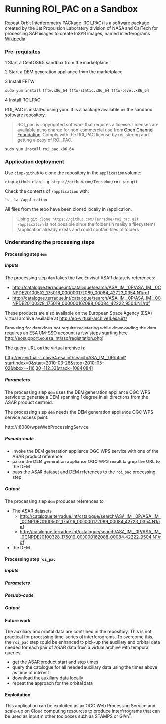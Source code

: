 Running ROI_PAC on a Sandbox
=

Repeat Orbit Interferometry PACkage (ROI\_PAC) is a software package created by the Jet Propulsion Laboratory division of NASA and CalTech for processing SAR images to create InSAR images, named interferograms [Wikipedia](http://en.wikipedia.org/wiki/ROI_PAC)



### Pre-requisites


1 Start a CentOS6.5 sandbox from the marketplace 

2 Start a DEM generation appliance from the marketplace 

3 Install FFTW 

```
sudo yum install fftw.x86_64 fftw-static.x86_64 fftw-devel.x86_64
```

4 Install ROI_PAC 

ROI_PAC is installed using yum. It is a package available on the sandbox software repository.

> ROI_pac is copyrighted software that requires a license. Licenses are available at no charge for non-commercial use from [Open Channel Foundation](http://www.openchannelfoundation.org/projects/ROI_PAC). Comply with the ROI\_PAC license by registering and getting a copy of ROI_PAC.

```
sudo yum install roi_pac.x86_64
```

### Application deployment

Use `ciop-github` to clone the repository in the `application` volume:

```
ciop-github clone -g https://github.com/Terradue/roi_pac.git
```

Check the contents of `/application` with:

```
ls -la /application
```

All files from the repo have been cloned locally in /application.

> Using `git clone https://github.com/Terradue/roi_pac.git /application` is not possible since the folder (in reality a filesystem) /application already exists and could contain files of folders

### Understanding the processing steps

#### Processing step `dem`

##### Inputs

The processing step `dem` takes the two Envisat ASAR datasets references:

* http://catalogue.terradue.int/catalogue/search/ASA_IM__0P/ASA_IM__0CNPDE20100502_175016_000000172089_00084_42723_0354.N1/rdf
* http://catalogue.terradue.int/catalogue/search/ASA_IM__0P/ASA_IM__0CNPDE20100328_175019_000000162088_00084_42222_9504.N1/rdf

These products are also available on the European Space Agency (ESA) virtual archive available at http://eo-virtual-archive4.esa.int/ 

Browsing for data does not require registering while downloading the data requires an ESA UM-SSO account (a few steps starting here http://eosupport.eo.esa.int/sso/registration.php)

The query URL on the virtual archive is:

http://eo-virtual-archive4.esa.int/search/ASA_IM__0P/html?startIndex=0&start=2010-03-28&stop=2010-05-02&bbox=-116,30,-112,33&track=[084,084]

##### Parameters

The processing step `dem` uses the DEM generation appliance OGC WPS service to generate a DEM spanning 1 degree in all directions from the ASAR product centroid.

The processing step `dem` needs the DEM generation appliance OGC WPS service access point:

http://<DEM generation appliance IP>:8080/wps/WebProcessingService

##### Pseudo-code

* invoke the DEM generation appliance OGC WPS service with one of the ASAR product reference
* parse the DEM generation appliance OGC WPS result to grep the URL to the DEM 
* pass the ASAR dataset and DEM references to the `roi_pac` processing step

##### Output

The processing step `dem` produces references to 

* The ASAR datasets
  * http://catalogue.terradue.int/catalogue/search/ASA_IM__0P/ASA_IM__0CNPDE20100502_175016_000000172089_00084_42723_0354.N1/rdf
  * http://catalogue.terradue.int/catalogue/search/ASA_IM__0P/ASA_IM__0CNPDE20100328_175019_000000162088_00084_42222_9504.N1/rdf 
* the DEM 

#### Processing step `roi_pac`

##### Inputs

##### Parameters

##### Pseudo-code

##### Output

#### Future work

The auxiliary and orbital data are contained in the repository. This is not practical for processing time-series of interferograms. 
To overcome this, the `roi_pac` step could be enhanced to pick-up the auxiliary and orbital data needed for each pair of ASAR data from a virtual archive with temporal queries:

* get the ASAR product start and stop times
* query the catalogue for all needed auxiliary data using the times above as time of interest
* download the auxiliary data locally 
* repeat the approach for the orbital data

#### Exploitation 

This application can be exploited as an OGC Web Processing Service and scale-up on Cloud computing resources to produce interferograms that can be used as input in other toolboxes such as STAMPS or GIAnT.

